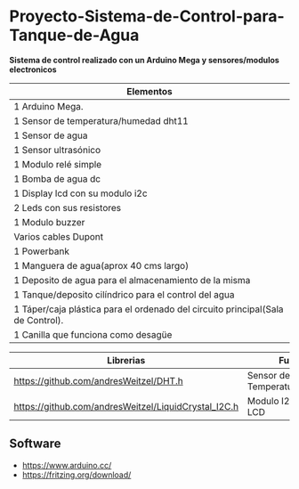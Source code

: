 # Proyecto-Sistema-de-Control-para-Tanque-de-Agua

**Sistema de control realizado con un Arduino Mega  y sensores/modulos electronicos**

| Elementos | 
| ------------- | 
| 1 Arduino Mega. |
| 1 Sensor de temperatura/humedad dht11 |
| 1 Sensor de agua |
| 1 Sensor ultrasónico |
| 1 Modulo relé simple |
| 1 Bomba de agua dc |
| 1 Display lcd con su modulo i2c |
| 2 Leds con sus resistores |
| 1 Modulo buzzer |
| Varios cables Dupont  |
| 1 Powerbank |
| 1 Manguera de agua(aprox 40 cms largo)|
| 1 Deposito de agua para el almacenamiento de la misma |
| 1 Tanque/deposito cilíndrico para el control del agua |
| 1 Táper/caja plástica para el ordenado del circuito principal(Sala de Control). |
| 1 Canilla que funciona como desagüe |


| Librerias| Funcion |
| ------------- | ------------- |
| https://github.com/andresWeitzel/DHT.h  | Sensor de Temperatura/Humedad |
| https://github.com/andresWeitzel/LiquidCrystal_I2C.h  | Modulo I2c pantalla LCD   |


## Software
- https://www.arduino.cc/
- https://fritzing.org/download/
